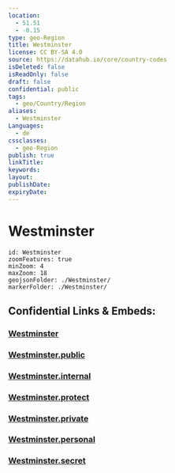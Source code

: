 ```yaml
---
location:
  - 51.51
  - -0.15
type: geo-Region
title: Westminster
license: CC BY-SA 4.0
source: https://datahub.io/core/country-codes
isDeleted: false
isReadOnly: false
draft: false
confidential: public
tags:
  - geo/Country/Region
aliases:
  - Westminster
Languages:
  - de
cssclasses:
  - geo-Region
publish: true
linkTitle:
keywords:
layout:
publishDate:
expiryDate:
---
```


# Westminster

```leaflet
id: Westminster
zoomFeatures: true 
minZoom: 4 
maxZoom: 18
geojsonFolder: ./Westminster/
markerFolder: ./Westminster/
```


## Confidential Links & Embeds: 

### [Westminster](/_Standards/Earth/Continent/Europe/Europe~North/UK/England/Regions~England/London,Greater/cities~GreaterLondon/Westminster.md) 

### [Westminster.public](/_public/Earth/Continent/Europe/Europe~North/UK/England/Regions~England/London,Greater/cities~GreaterLondon/Westminster.public.md) 

### [Westminster.internal](/_internal/Earth/Continent/Europe/Europe~North/UK/England/Regions~England/London,Greater/cities~GreaterLondon/Westminster.internal.md) 

### [Westminster.protect](/_protect/Earth/Continent/Europe/Europe~North/UK/England/Regions~England/London,Greater/cities~GreaterLondon/Westminster.protect.md) 

### [Westminster.private](/_private/Earth/Continent/Europe/Europe~North/UK/England/Regions~England/London,Greater/cities~GreaterLondon/Westminster.private.md) 

### [Westminster.personal](/_personal/Earth/Continent/Europe/Europe~North/UK/England/Regions~England/London,Greater/cities~GreaterLondon/Westminster.personal.md) 

### [Westminster.secret](/_secret/Earth/Continent/Europe/Europe~North/UK/England/Regions~England/London,Greater/cities~GreaterLondon/Westminster.secret.md)

